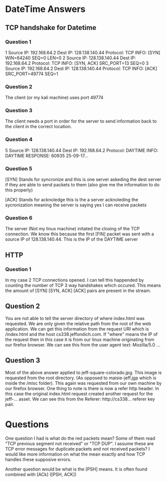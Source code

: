 
# DateTime Answers

## TCP handshake for Datetime

### Question 1
1 Source IP: 192.168.64.2   Dest IP: 128.138.140.44 Protocol: TCP INFO: [SYN]      WIN=64240 SEQ=0 LEN=0
2 Source IP: 128.138.140.44 Dest IP: 192.168.64.2   Protocol: TCP INFO: [SYN, ACK] SRC_PORT=13    SEQ=0
3 Source IP: 192.168.64.2   Dest IP: 128.138.140.44 Protocol: TCP INFO: [ACK]      SRC_PORT=49774 SEQ=1  

### Question 2
The client (or my kali machine) uses port 49774

### Question 3
The client needs a port in order for the server to send information back to the client in the correct location. 

### Question 4
5 Source IP: 128.138.140.44 Dest IP: 192.168.64.2 Protocol: DAYTIME INFO: DAYTIME RESPONSE: 60935 25-09-17...

### Question 5
[SYN] Stands for syncronize and this is one server askeding the dest server if they are able to send packets to them (also give me the information to do this properly)

[ACK] Stands for acknoledge this is the a server acknoleding the sycronization meaning the server is saying yes I can receive packets

### Question 6
The server (Not my linux machine) initated the closing of the TCP connection. We know this because the first
[FIN] packet was sent with a source IP of 128.138.140.44. This is the IP of the DAYTIME server

## HTTP 

### Question 1
In my case 2 TCP connections opened. I can tell this happended by counting the number of TCP 3 way
handshakes which occured. This means the amount of [SYN] [SYN, ACK] [ACK] pairs are present in the 
stream.

## Question 2
You are not able to tell the server directory of where index.html was requested. We are only given 
the relative path from the root of the web application. We can get this information from the request
URI which is /index.html and the host cs338.jeffondich.com. If "where" means the IP of the request then
in this case it is from our linux machine originating from our firefox browser. We can see this from 
the user agent text: Mozilla/5.0 ...

## Question 3 
Most of the above answer applied to jeff-square-colorado.jpg. This image is requested from the root 
directory. (As opposed to maisie-jeff.jgp which is inside the /misc folder). This again was requested
from our own machine by our firefox browser. One thing to note is there is now a refer http header. 
In this case the original index.html request created another request for the jeff-... asset. We can
see this from the Referer: http://cs338... referer key pair. 


# Questions

One question I had is what do the red packets mean? Some of them read "TCP previous segment not received"
or "TCP DUP". I assume these are TCP error messages for duplicate packets and not received packets?
I would like more information on what the mean exactly and how TCP handles these supposive errors. 

Another question would be what is the [PSH] means. It is often found combined with [ACk] ([PSH, ACK])

